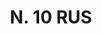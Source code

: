 ---
title: "N. 10 RUS"
plant-name: "N. 10 RUS"
plant-number: "010"
plant-xml: "/assets/xml/plant010.xml"
plant-img1: "/assets/img/plant010_verso.jpg"
plant-img2: "/assets/img/plant010.jpg"
plant-title: "N. 10 RUS"
plant-taxon-link: "http://www.worldfloraonline.org/taxon/wfo-0000402784"
plant-taxon-content: "[Rhus Coriaria L.]"
layout: single-xml
---